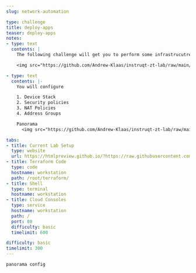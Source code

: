 ```yaml
---
slug: network-automation

type: challenge
title: deploy-apps
teaser: deploy-apps
notes:
- type: text
  contents: |
    The following challenge will get you to perform some infrastrucutre as code on your panormam device.

    <img src="https://github.com/Andrew-Klaas/instruqt-zt-lab/raw/main/assets/diagrams/0-auth.png" width=800px height=400px>

- type: text
  contents: |-
    You will configure 

    1. Device Stack
    2. Security policies
    3. NAT Policies
    4. Address Groups

    Panorama 
      <img src="https://github.com/Andrew-Klaas/instruqt-zt-lab/raw/main/assets/diagrams/0-auth.png" width=800px height=400px>

tabs:
- title: Current Lab Setup
  type: website
  url: https://htmlpreview.github.io/?https://raw.githubusercontent.com/hashicorp/field-workshops-consul/pan-azure-nia/instruqt-tracks/pan-azure-network-infrastructure-automation/assets/images/mainimage.html
- title: Terraform Code
  type: code
  hostname: workstation
  path: /root/terraform/
- title: Shell
  type: terminal
  hostname: workstation
- title: Cloud Consoles
  type: service
  hostname: workstation
  path: /
  port: 80
  difficulty: basic
  timelimit: 600

difficulty: basic
timelimit: 300
---
```

    panorama config  

    